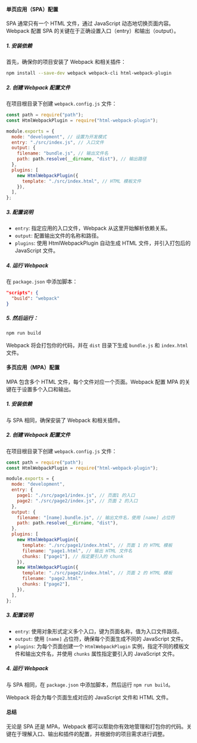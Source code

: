 #### 单页应用（SPA）配置

SPA 通常只有一个 HTML 文件，通过 JavaScript 动态地切换页面内容。Webpack 配置 SPA 的关键在于正确设置入口（entry）和输出（output）。

##### 1. 安装依赖

首先，确保你的项目安装了 Webpack 和相关插件：

```bash
npm install --save-dev webpack webpack-cli html-webpack-plugin
```

##### 2. 创建 Webpack 配置文件

在项目根目录下创建 `webpack.config.js` 文件：

```js
const path = require("path");
const HtmlWebpackPlugin = require("html-webpack-plugin");

module.exports = {
  mode: "development", // 设置为开发模式
  entry: "./src/index.js", // 入口文件
  output: {
    filename: "bundle.js", // 输出文件名
    path: path.resolve(__dirname, "dist"), // 输出路径
  },
  plugins: [
    new HtmlWebpackPlugin({
      template: "./src/index.html", // HTML 模板文件
    }),
  ],
};
```

##### 3. 配置说明

- `entry`: 指定应用的入口文件，Webpack 从这里开始解析依赖关系。
- `output`: 配置输出文件的名称和路径。
- `plugins`: 使用 HtmlWebpackPlugin 自动生成 HTML 文件，并引入打包后的 JavaScript 文件。

##### 4. 运行 Webpack

在 `package.json` 中添加脚本：

```json
"scripts": {
  "build": "webpack"
}
```

##### 5. 然后运行：

```bash
npm run build
```

Webpack 将会打包你的代码，并在 `dist` 目录下生成 `bundle.js` 和 `index.html` 文件。

#### 多页应用（MPA）配置

MPA 包含多个 HTML 文件，每个文件对应一个页面。Webpack 配置 MPA 的关键在于设置多个入口和输出。

##### 1. 安装依赖

与 SPA 相同，确保安装了 Webpack 和相关插件。

##### 2. 创建 Webpack 配置文件

在项目根目录下创建 `webpack.config.js` 文件：

```js
const path = require("path");
const HtmlWebpackPlugin = require("html-webpack-plugin");

module.exports = {
  mode: "development",
  entry: {
    page1: "./src/page1/index.js", // 页面1 的入口
    page2: "./src/page2/index.js", // 页面 2 的入口
  },
  output: {
    filename: "[name].bundle.js", // 输出文件名，使用 [name] 占位符
    path: path.resolve(__dirname, "dist"),
  },
  plugins: [
    new HtmlWebpackPlugin({
      template: "./src/page1/index.html", // 页面 1 的 HTML 模板
      filename: "page1.html", // 输出 HTML 文件名
      chunks: ["page1"], // 指定要引入的 chunk
    }),
    new HtmlWebpackPlugin({
      template: "./src/page2/index.html", // 页面 2 的 HTML 模板
      filename: "page2.html",
      chunks: ["page2"],
    }),
  ],
};
```

##### 3. 配置说明

- `entry`: 使用对象形式定义多个入口，键为页面名称，值为入口文件路径。
- `output`: 使用 `[name]` 占位符，确保每个页面生成不同的 JavaScript 文件。
- `plugins`: 为每个页面创建一个 `HtmlWebpackPlugin` 实例，指定不同的模板文件和输出文件名，并使用 `chunks` 属性指定要引入的 JavaScript 文件。

##### 4. 运行 Webpack

与 SPA 相同，在 `package.json` 中添加脚本，然后运行 `npm run build`。

Webpack 将会为每个页面生成对应的 JavaScript 文件和 HTML 文件。

#### 总结

无论是 SPA 还是 MPA，Webpack 都可以帮助你有效地管理和打包你的代码。关键在于理解入口、输出和插件的配置，并根据你的项目需求进行调整。
